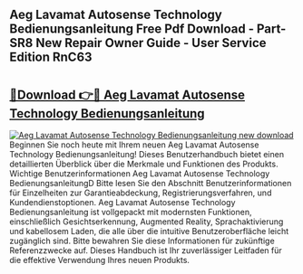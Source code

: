 ## Aeg Lavamat Autosense Technology Bedienungsanleitung Free Pdf Download - Part-SR8 New Repair Owner Guide - User Service Edition RnC63

# <h2><a href="http://df61nxa.blite.top/?on=Aeg+Lavamat+Autosense+Technology+Bedienungsanleitung">🔗Download 👉🔴 Aeg Lavamat Autosense Technology Bedienungsanleitung</a></h2>

[![Aeg Lavamat Autosense Technology Bedienungsanleitung new download](https://i.imgur.com/lujVjoI.png)](http://df61nxa.blite.top/?on=Aeg+Lavamat+Autosense+Technology+Bedienungsanleitung)
Beginnen Sie noch heute mit Ihrem neuen Aeg Lavamat Autosense Technology Bedienungsanleitung! Dieses Benutzerhandbuch bietet einen detaillierten Überblick über die Merkmale und Funktionen des Produkts. Wichtige Benutzerinformationen Aeg Lavamat Autosense Technology BedienungsanleitungD Bitte lesen Sie den Abschnitt Benutzerinformationen für Einzelheiten zur Garantieabdeckung, Registrierungsverfahren, und Kundendienstoptionen. Aeg Lavamat Autosense Technology Bedienungsanleitung ist vollgepackt mit modernsten Funktionen, einschließlich Gesichtserkennung, Augmented Reality, Sprachaktivierung und kabellosem Laden, die alle über die intuitive Benutzeroberfläche leicht zugänglich sind. Bitte bewahren Sie diese Informationen für zukünftige Referenzzwecke auf. Dieses Handbuch ist Ihr zuverlässiger Leitfaden für die effektive Verwendung Ihres neuen Produkts.
